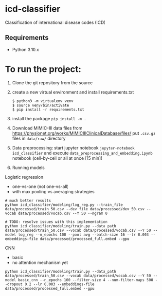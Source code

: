 # icd-classifier
Classification of international disease codes (ICD)

## Requirements
* Python 3.10.x

# To run the project:

1. Clone the git repository from the source

1. create a new virtual environment and install
requirements.txt

    ```console
    $ python3 -m virtualenv venv
    $ source venv/bin/activate
    $ pip install -r requirements.txt
    ```

1. install the package
```pip install -m .```


1. Download MIMIC-III data files from https://physionet.org/works/MIMICIIIClinicalDatabase/files/
put `.csv.gz` files in `data/raw/` directory


1. Data preprocessing:
start jupyter notebook
```jupyter-notebook icd_classifier```
and execute `data_preprocessing_and_embedding.ipynb` notebook (cell-by-cell or all at once [15 min])


1. Running models

Logistic regression
- one-vs-one (not one-vs-all)
- with max pooling vs averaging strategies

```
# much better results
python icd_classifier/modeling/log_reg.py --train_file data/processed/train_50.csv --dev_file data/processed/dev_50.csv --vocab data/processed/vocab.csv --Y 50 --ngram 0

# TODO: resolve issues with this implementation
python icd_classifier/modeling/train.py --data_path data/processed/train_50.csv --vocab data/processed/vocab.csv --Y 50 --model log_reg --n_epochs 100 --pool avg --batch-size 16 --lr 0.003 --embeddings-file data/processed/processed_full.embed --gpu
```

CNN
- basic
- no attention mechanism yet
```
python icd_classifier/modeling/train.py --data_path data/processed/train_50.csv --vocab data/processed/vocab.csv --Y 50 --model basic_cnn --n_epochs 100 --filter-size 4 --num-filter-maps 500 --dropout 0.2 --lr 0.003 --embeddings-file data/processed/processed_full.embed --gpu
```